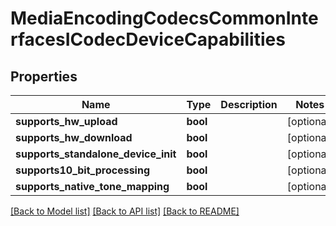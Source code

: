 # MediaEncodingCodecsCommonInterfacesICodecDeviceCapabilities

## Properties
Name | Type | Description | Notes
------------ | ------------- | ------------- | -------------
**supports_hw_upload** | **bool** |  | [optional] 
**supports_hw_download** | **bool** |  | [optional] 
**supports_standalone_device_init** | **bool** |  | [optional] 
**supports10_bit_processing** | **bool** |  | [optional] 
**supports_native_tone_mapping** | **bool** |  | [optional] 

[[Back to Model list]](../README.md#documentation-for-models) [[Back to API list]](../README.md#documentation-for-api-endpoints) [[Back to README]](../README.md)

